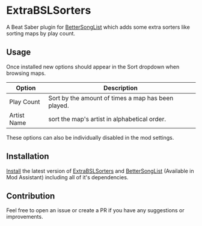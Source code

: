 # ExtraBSLSorters
A Beat Saber plugin for [BetterSongList](https://github.com/kinsi55/BeatSaber_BetterSongList) which adds some extra sorters like sorting maps by play count.

## Usage
Once installed new options should appear in the Sort dropdown when browsing maps. 

| Option       | Description                                        |
| ------------ | -------------------------------------------------- |
| Play Count   | Sort by the amount of times a map has been played. |
| Artist Name  | sort the map's artist in alphabetical order.       |

These options can also be individually disabled in the mod settings.

## Installation
[Install](https://bsmg.wiki/pc-modding.html#install-mods) the latest version of [ExtraBSLSorters](https://github.com/thesupersonic16/ExtraBSLSorters/releases/latest) and [BetterSongList](https://github.com/kinsi55/BeatSaber_BetterSongList) (Available in Mod Assistant) including all of it's dependencies.

## Contribution
Feel free to open an issue or create a PR if you have any suggestions or improvements.
